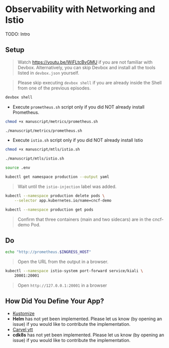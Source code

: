 # Observability with Networking and Istio

TODO: Intro

## Setup

> Watch https://youtu.be/WiFLtcBvGMU if you are not familiar with Devbox. Alternatively, you can skip Devbox and install all the tools listed in `devbox.json` yourself.

> Please skip executing `devbox shell` if you are already inside the Shell from one of the previous episodes.

```sh
devbox shell
```

* Execute `prometheus.sh` script only if you did NOT already install Prometheus.

```sh
chmod +x manuscript/metrics/prometheus.sh

./manuscript/metrics/prometheus.sh
```

* Execute `istio.sh` script only if you did NOT already install Istio

```sh
chmod +x manuscript/mtls/istio.sh

./manuscript/mtls/istio.sh

source .env

kubectl get namespace production --output yaml
```

> Wait until the `istio-injection` label was added.

```sh
kubectl --namespace production delete pods \
    --selector app.kubernetes.io/name=cncf-demo

kubectl --namespace production get pods
```

> Confirm that three containers (main and two sidecars) are in the cncf-demo Pod. 

## Do

```sh
echo "http://prometheus.$INGRESS_HOST"
```

> Open the URL from the output in a browser.

```sh
kubectl --namespace istio-system port-forward service/kiali \
    20001:20001
```

> Open `http://127.0.0.1:20001` in a browser

## How Did You Define Your App?

* [Kustomize](istio-kustomize.md)
* **Helm** has not yet been implemented. Please let us know (by opening an issue) if you would like to contribute the implementation.
* [Carvel ytt](istio-carvel.md)
* **cdk8s** has not yet been implemented. Please let us know (by opening an issue) if you would like to contribute the implementation.
